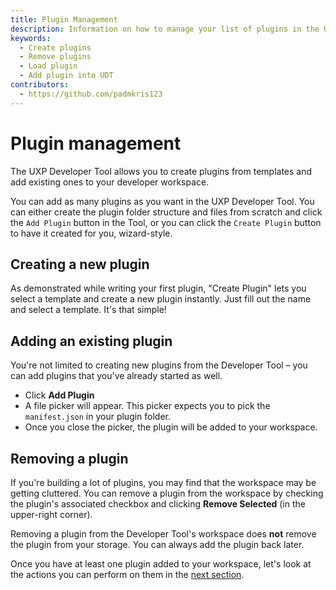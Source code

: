 ```yaml
---
title: Plugin Management
description: Information on how to manage your list of plugins in the UXP Developer Tool.
keywords:
  - Create plugins
  - Remove plugins
  - Load plugin
  - Add plugin into UDT
contributors:
  - https://github.com/padmkris123
---
```


# Plugin management

The UXP Developer Tool allows you to create plugins from templates and add existing ones to your developer workspace.

You can add as many plugins as you want in the UXP Developer Tool. You can either create the plugin folder structure and files from scratch and click the `Add Plugin` button in the Tool, or you can click the `Create Plugin` button to have it created for you, wizard-style.

## Creating a new plugin

As demonstrated while writing your first plugin, "Create Plugin" lets you select a template and create a new plugin instantly. Just fill out the name and select a template. It's that simple!

## Adding an existing plugin

You're not limited to creating new plugins from the Developer Tool – you can add plugins that you've already started as well.

* Click **Add Plugin**
* A file picker will appear. This picker expects you to pick the `manifest.json` in your plugin folder.
* Once you close the picker, the plugin will be added to your workspace.

## Removing a plugin

If you're building a lot of plugins, you may find that the workspace may be getting cluttered. You can remove a plugin from the workspace by checking the plugin's associated checkbox and clicking **Remove Selected** (in the upper-right corner).

<InlineAlert variant="info" slots="text"/>

Removing a plugin from the Developer Tool's workspace does **not** remove the plugin from your storage. You can always add the plugin back later.

Once you have at least one plugin added to your workspace, let's look at the actions you can perform on them in the [next section](./plugin-workflows).
